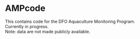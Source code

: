 # AMPcode

This contains code for the DFO Aquaculture Monitoring Program. \
Currently in progress. \
Note: data are not made publicly available.
